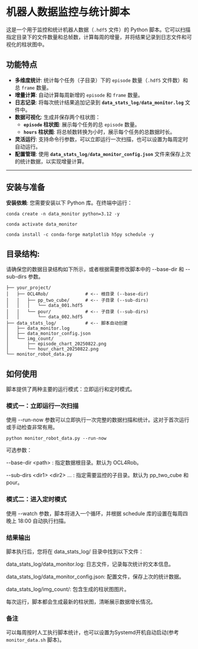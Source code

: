 
# 机器人数据监控与统计脚本

这是一个用于监控和统计机器人数据（`.hdf5` 文件）的 Python 脚本。它可以扫描指定目录下的文件数量和总帧数，计算每周的增量，并将结果记录到日志文件和可视化的柱状图中。

## 功能特点

- **多维度统计**: 统计每个任务（子目录）下的 `episode` 数量（`.hdf5` 文件数）和总 `frame` 数量。
- **增量计算**: 自动计算每周新增的 `episode` 和 `frame` 数量。
- **日志记录**: 将每次统计结果追加记录到 **`data_stats_log/data_monitor.log`** 文件中。
- **数据可视化**: 生成并保存两个柱状图：
  - **`episode` 柱状图**: 展示每个任务的总 `episode` 数量。
  - **`hours` 柱状图**: 将总帧数转换为小时，展示每个任务的总数据时长。
- **灵活运行**: 支持命令行参数，可以立即运行一次扫描，也可以设置为每周定时自动运行。
- **配置管理**: 使用 **`data_stats_log/data_monitor_config.json`** 文件来保存上次的统计数据，以实现增量计算。

---

## 安装与准备

**安装依赖**: 您需要安装以下 Python 库。在终端中运行：
   
   ```
   conda create -n data_monitor python=3.12 -y

   conda activate data_monitor

   conda install -c conda-forge matplotlib h5py schedule -y
   ```
## 目录结构:
请确保您的数据目录结构如下所示，或者根据需要修改脚本中的 --base-dir 和 --sub-dirs 参数。
```
├── your_project/
│   ├── OCL4Rob/              # <-- 根目录 (--base-dir)
│   │   ├── pp_two_cube/      # <-- 子目录 (--sub-dirs)
│   │   │   └── data_001.hdf5
│   │   └── pour/             # <-- 子目录 (--sub-dirs)
│   │       └── data_002.hdf5
├── data_stats_log/           # <-- 脚本自动创建
│   ├── data_monitor.log
│   ├── data_monitor_config.json
│   └── img_count/
│       ├── episode_chart_20250822.png
│       └── hour_chart_20250822.png
└── monitor_robot_data.py
```
## 如何使用
脚本提供了两种主要的运行模式：立即运行和定时模式。

### 模式一：立即运行一次扫描
使用 --run-now 参数可以立即执行一次完整的数据扫描和统计。这对于首次运行或手动检查非常有用。

```
python monitor_robot_data.py --run-now
```
可选参数：

--base-dir \<path\> : 指定数据根目录。默认为 OCL4Rob。

--sub-dirs \<dir1\> \<dir2\> ... : 指定需要监控的子目录。默认为 pp_two_cube 和 pour。


### 模式二：进入定时模式
使用 --watch 参数，脚本将进入一个循环，并根据 schedule 库的设置在每周四晚上 18:00 自动执行扫描。


### 结果输出
脚本执行后，您将在 data_stats_log/ 目录中找到以下文件：

data_stats_log/data_monitor.log: 日志文件，记录每次统计的文本信息。

data_stats_log/data_monitor_config.json: 配置文件，保存上次的统计数据。

data_stats_log/img_count/: 包含生成的柱状图图片。

每次运行，脚本都会生成最新的柱状图，清晰展示数据增长情况。

### 备注

可以每周按时人工执行脚本统计，也可以设置为Systemd开机自动启动(参考 `monitor_data.sh` 脚本)。

